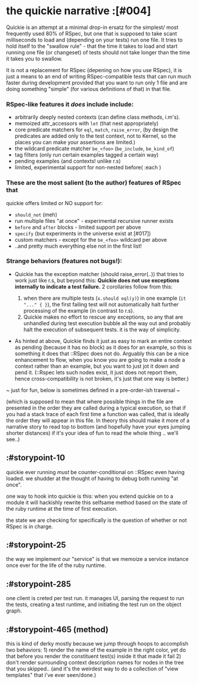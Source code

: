 # the quickie narrative :[#004]


Quickie is an attempt at a minimal drop-in ersatz for the simplest/
most frequently used 80% of RSpec, but one that is supposed to take
scant milliseconds to load and (depending on your tests) run one file.
It tries to hold itself to the "swallow rule" - that the time it takes
to load and start running one file (or changeset) of tests should not
take longer than the time it takes you to swallow.

It is not a replacement for RSpec (depening on how you use RSpec),
it is just a means to an end of writing RSpec-compatible tests that
can run much faster during development provided that you want to run
only 1 file and are doing something "simple" (for various definitions
of that) in that file.


### RSpec-like features it *does* include include:

  + arbitrarily deeply nested contexts (can define class methods, i.m's).
  + memoized attr_accessors with `let` (that nest appropriately)
  + core predicate matchers for `eql`, `match`, `raise_error`,
    (by design the predicates are added only to the test context, not
     to Kernel, so the places you can make your assertions are limited.)
  + the wildcard predicate matcher `be_<foo>` (`be_include`, `be_kind_of`)
  + tag filters (only run certain examples tagged a certain way)
  + pending examples (and contexts! unlike r.s)
  + limited, experimental support for non-nested before( :each )


### These are the most salient (to the author) features of RSpec that
quickie offers limited or NO support for:

  + `should_not` (meh)
  + run multiple files "at once" - experimental recursive runner exists
  + `before` and `after` blocks - limited support per above
  + `specify` (but experiments in the universe exist at [#017])
  + custom matchers - except for the `be_<foo>` wildcard per above
  + ..and pretty much everything else not in the first list!


### Strange behaviors (features not bugs!):

  + Quickie has the exception matcher (should raise_error(..)) that tries
    to work just like r.s, but beyond this: **Quickie does not use
    exceptions internally to indicate a test failure.**  2 corollaries
    follow from this:
    1) when there are multiple tests (`x.should eql(y)`)
    in one example (`it "..." { }`), the first failing test will not
    automatically halt further processing of the example (in contrast to
    r.s).
    2) Quickie makes no effort to rescue any exceptions, so any that are
    unhandled during test execution bubble all the way out and probably
    halt the execution of subsequent tests. it is the way of simplicity.

  + As hinted at above, Quickie finds it just as easy to mark an
    entire context as pending (because it has no block) as it does
    for an example, so this is something it does that ::RSpec does not do.
    Arguably this can be a nice enhancement to flow, when you know you
    are going to make a node a context rather than an example, but you
    want to just jot it down and pend it.
    (::Rspec lets such nodes exist, it just does not report them, hence
    cross-compatibility is not broken, it's just that one way is better.)



~ just for fun, below is sometimes defined in a pre-order-ish traversal ~

(which is supposed to mean that where possible things in the file
are presented in the order they are called during a typical execution,
so that if you had a stack trace of each first time a function was
called, that is ideally the order they will appear in this file.
In theory this should make it more of a narrative story to read top
to bottom (and hopefully have your eyes jumping shorter distances)
if it's your idea of fun to read the whole thing .. we'll see..)




## :#storypoint-10

quickie ever running *must* be counter-conditional on ::RSpec even
having loaded. we shudder at the thought of having to debug both running
"at once".

one way to hook into quickie is this: when you extend quickie on to a module
it will hackishly rewrite this selfsame method based on the state of the
ruby runtime at the time of first execution.

the state we are checking for  specifically is the question of whether or not
RSpec is in charge.




## :#storypoint-25

the way we implement our "service" is that we memoize a service instance
once ever for the life of the ruby runtime.




## :#storypoint-285

one client is creted per test run. it manages
UI, parsing the request to run the tests, creating a test runtime,
and initiating the test run on the object graph.




## :#storypoint-465 (method)

this is kind of derky mostly because we jump through hoops to accomplish two
behaviors: 1) render the name of the example in the right color, yet do that
before you render the constituent test(s) inside it that made it fail 2) don't
render surrounding context description names for nodes in the tree that you
skipped.. (and it's the weirdest way to do a collection of "view templates"
that i've ever seen/done.)
